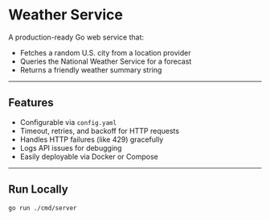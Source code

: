 # Weather Service

A production-ready Go web service that:
- Fetches a random U.S. city from a location provider
- Queries the National Weather Service for a forecast
- Returns a friendly weather summary string

---

## Features

- Configurable via `config.yaml`
- Timeout, retries, and backoff for HTTP requests
- Handles HTTP failures (like 429) gracefully
- Logs API issues for debugging
- Easily deployable via Docker or Compose

---

## Run Locally

```bash
go run ./cmd/server
